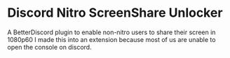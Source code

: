 # Discord Nitro ScreenShare Unlocker
A BetterDiscord plugin to enable non-nitro users to share their screen in 1080p60
I made this into an extension because most of us are unable to open the console on discord.
